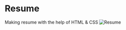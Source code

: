 # Resume
Making resume with the help of HTML & CSS
![Resume](https://user-images.githubusercontent.com/89120915/226524088-65ae1735-74cb-4643-a9f9-d21c35d58509.jpg)

